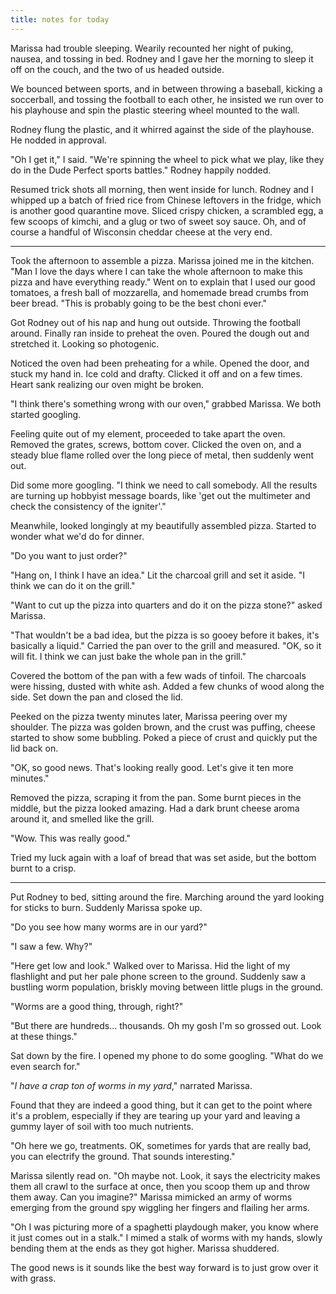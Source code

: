 ```yaml
---
title: notes for today
---
```


Marissa had trouble sleeping.  Wearily recounted her night of puking,
nausea, and tossing in bed.  Rodney and I gave her the morning to
sleep it off on the couch, and the two of us headed outside.

We bounced between sports, and in between throwing a baseball, kicking
a soccerball, and tossing the football to each other, he insisted we
run over to his playhouse and spin the plastic steering wheel mounted
to the wall.

Rodney flung the plastic, and it whirred against the side of the
playhouse.  He nodded in approval.

"Oh I get it," I said.  "We're spinning the wheel to pick what we
play, like they do in the Dude Perfect sports battles."  Rodney
happily nodded.

Resumed trick shots all morning, then went inside for lunch.  Rodney
and I whipped up a batch of fried rice from Chinese leftovers in the
fridge, which is another good quarantine move.  Sliced crispy chicken,
a scrambled egg, a few scoops of kimchi, and a glug or two of sweet
soy sauce.  Oh, and of course a handful of Wisconsin cheddar cheese at
the very end.

---

Took the afternoon to assemble a pizza.  Marissa joined me in the
kitchen.  "Man I love the days where I can take the whole afternoon to
make this pizza and have everything ready."  Went on to explain that I
used our good tomatoes, a fresh ball of mozzarella, and homemade bread
crumbs from beer bread.  "This is probably going to be the best choni
ever."

Got Rodney out of his nap and hung out outside.  Throwing the football
around.  Finally ran inside to preheat the oven.  Poured the dough out
and stretched it.  Looking so photogenic.

Noticed the oven had been preheating for a while.  Opened the door,
and stuck my hand in.  Ice cold and drafty.  Clicked it off and on a
few times.  Heart sank realizing our oven might be broken.

"I think there's something wrong with our oven," grabbed Marissa.  We
both started googling.

Feeling quite out of my element, proceeded to take apart the oven.
Removed the grates, screws, bottom cover.  Clicked the oven on, and a
steady blue flame rolled over the long piece of metal, then suddenly
went out.

Did some more googling.  "I think we need to call somebody.  All the
results are turning up hobbyist message boards, like 'get out the
multimeter and check the consistency of the igniter'."

Meanwhile, looked longingly at my beautifully assembled pizza.
Started to wonder what we'd do for dinner.

"Do you want to just order?"

"Hang on, I think I have an idea."  Lit the charcoal grill and set it
aside.  "I think we can do it on the grill."

"Want to cut up the pizza into quarters and do it on the pizza stone?"
asked Marissa.

"That wouldn't be a bad idea, but the pizza is so gooey before it
bakes, it's basically a liquid."  Carried the pan over to the grill
and measured.  "OK, so it will fit.  I think we can just bake the
whole pan in the grill."

Covered the bottom of the pan with a few wads of tinfoil.  The
charcoals were hissing, dusted with white ash.  Added a few chunks of
wood along the side.  Set down the pan and closed the lid.

Peeked on the pizza twenty minutes later, Marissa peering over my
shoulder.  The pizza was golden brown, and the crust was puffing,
cheese started to show some bubbling.  Poked a piece of crust and
quickly put the lid back on.

"OK, so good news.  That's looking really good.  Let's give it ten
more minutes."

Removed the pizza, scraping it from the pan.  Some burnt pieces in the
middle, but the pizza looked amazing.  Had a dark brunt cheese aroma
around it, and smelled like the grill.

"Wow.  This was really good."

Tried my luck again with a loaf of bread that was set aside, but the
bottom burnt to a crisp.

---

Put Rodney to bed, sitting around the fire.  Marching around the yard
looking for sticks to burn.  Suddenly Marissa spoke up.

"Do you see how many worms are in our yard?"

"I saw a few.  Why?"

"Here get low and look."  Walked over to Marissa.  Hid the light of my
flashlight and put her pale phone screen to the ground.  Suddenly saw
a bustling worm population, briskly moving between little plugs in the
ground.

"Worms are a good thing, through, right?"

"But there are hundreds... thousands.  Oh my gosh I'm so grossed out.
Look at these things."

Sat down by the fire.  I opened my phone to do some googling.  "What
do we even search for."

"_I have a crap ton of worms in my yard_," narrated Marissa.

Found that they are indeed a good thing, but it can get to the point
where it's a problem, especially if they are tearing up your yard and
leaving a gummy layer of soil with too much nutrients.

"Oh here we go, treatments.  OK, sometimes for yards that are really
bad, you can electrify the ground.  That sounds interesting."

Marissa silently read on.  "Oh maybe not.  Look, it says the
electricity makes them all crawl to the surface at once, then you
scoop them up and throw them away.  Can you imagine?"  Marissa
mimicked an army of worms emerging from the ground spy wiggling her
fingers and flailing her arms.

"Oh I was picturing more of a spaghetti playdough maker, you know
where it just comes out in a stalk."  I mimed a stalk of worms with my
hands, slowly bending them at the ends as they got higher.  Marissa
shuddered.

The good news is it sounds like the best way forward is to just grow
over it with grass.
